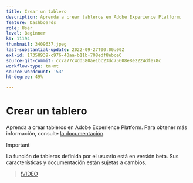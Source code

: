 ```yaml
---
title: Crear un tablero
description: Aprenda a crear tableros en Adobe Experience Platform.
feature: Dashboards
role: User
level: Beginner
kt: 11194
thumbnail: 3409637.jpeg
last-substantial-update: 2022-09-27T00:00:00Z
exl-id: 17358939-c976-40aa-b11b-708edf8ebce6
source-git-commit: cc7a77c4dd380ae1bc23dc75608e8e2224dfe78c
workflow-type: tm+mt
source-wordcount: '53'
ht-degree: 49%

---
```


# Crear un tablero

Aprenda a crear tableros en Adobe Experience Platform. Para obtener más información, consulte [la documentación](https://experienceleague.adobe.com/docs/experience-platform/dashboards/user-defined-dashboards.html).

>[!IMPORTANT]
>
>La función de tableros definida por el usuario está en versión beta. Sus características y documentación están sujetas a cambios.

>[!VIDEO](https://video.tv.adobe.com/v/3409637/?quality=12&learn=on)
